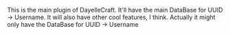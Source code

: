 This is the main plugin of DayelleCraft. It'll have the main DataBase for UUID -> Username. It will also have other cool features, I think. Actually it might only have the DataBase for UUID -> Username
